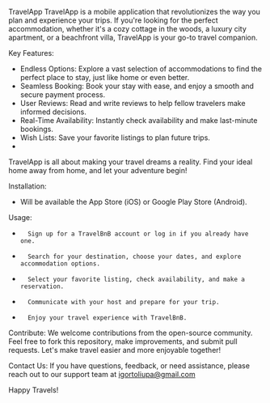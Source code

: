 TravelApp
TravelApp is a mobile application that revolutionizes the way you plan and experience your trips. If you're looking for the perfect accommodation, whether it's a cozy cottage in the woods, a luxury city apartment, or a beachfront villa, TravelApp is your go-to travel companion.


Key Features:
* Endless Options: Explore a vast selection of accommodations to find the perfect place to stay, just like home or even better.
* Seamless Booking: Book your stay with ease, and enjoy a smooth and secure payment process.
* User Reviews: Read and write reviews to help fellow travelers make informed decisions.
* Real-Time Availability: Instantly check availability and make last-minute bookings.
* Wish Lists: Save your favorite listings to plan future trips.
* 

TravelApp is all about making your travel dreams a reality. Find your ideal home away from home, and let your adventure begin!

Installation:
* Will be available  the App Store (iOS) or Google Play Store (Android).


Usage:
* 		Sign up for a TravelBnB account or log in if you already have one.
* 		Search for your destination, choose your dates, and explore accommodation options.
* 		Select your favorite listing, check availability, and make a reservation.
* 		Communicate with your host and prepare for your trip.
* 		Enjoy your travel experience with TravelBnB.


Contribute:
We welcome contributions from the open-source community. Feel free to fork this repository, make improvements, and submit pull requests. Let's make travel easier and more enjoyable together!


Contact Us:
If you have questions, feedback, or need assistance, please reach out to our support team at igortoliupa@gmail.com

Happy Travels!
